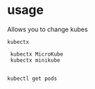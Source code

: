 

# usage
Allows you to change kubes

```
kubectx

 kubectx MicroKube
 kubectx minikube


kubectl get pods
```

# 